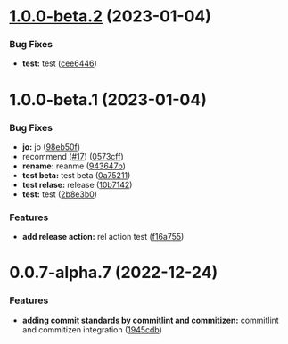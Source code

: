 # [1.0.0-beta.2](https://github.com/orabazu/rabonajs/compare/v1.0.0-beta.1...v1.0.0-beta.2) (2023-01-04)

### Bug Fixes

- **test:** test ([cee6446](https://github.com/orabazu/rabonajs/commit/cee64460d4a676ad8ff4fdd1a2268b9055a797f4))

# 1.0.0-beta.1 (2023-01-04)

### Bug Fixes

- **jo:** jo ([98eb50f](https://github.com/orabazu/rabonajs/commit/98eb50f7d2ad8cf3d19c23c1c36cd567aa3c90ce))
- recommend ([#17](https://github.com/orabazu/rabonajs/issues/17)) ([0573cff](https://github.com/orabazu/rabonajs/commit/0573cfff2f4e007c36a4871ad7f6108700ab6c21))
- **rename:** reanme ([943647b](https://github.com/orabazu/rabonajs/commit/943647be9c0a085f897059f964261028ab90574d))
- **test beta:** test beta ([0a75211](https://github.com/orabazu/rabonajs/commit/0a75211a3de1256f81ff8d28ff1c383f0e1fa9d8))
- **test relase:** release ([10b7142](https://github.com/orabazu/rabonajs/commit/10b71420eda78c0fffe8efcf2d8f510126dcdef4))
- **test:** test ([2b8e3b0](https://github.com/orabazu/rabonajs/commit/2b8e3b0da91c1869d48f885e07fc773f4bec5a8a))

### Features

- **add release action:** rel action test ([f16a755](https://github.com/orabazu/rabonajs/commit/f16a755b815b3768bd5e6aa60f1778b4770669ea))

# 0.0.7-alpha.7 (2022-12-24)

### Features

- **adding commit standards by commitlint and commitizen:** commitlint and commitizen integration ([1945cdb](https://github.com/orabazu/rabonajs/commit/1945cdb9cc49354cc578632b4e08b9c2c5a82d4a))

